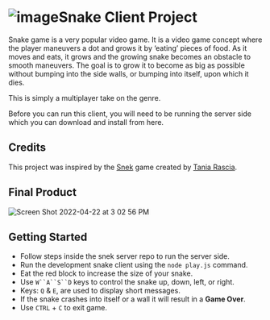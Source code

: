 # ![image](https://user-images.githubusercontent.com/93356900/164780298-f3441368-d62d-4b3e-ac68-9210e8363e77.png)Snake Client Project

Snake game is a very popular video game. It is a video game concept where the player maneuvers a dot and grows it by ‘eating’ pieces of food. As it moves and eats, it grows and the growing snake becomes an obstacle to smooth maneuvers. The goal is to grow it to become as big as possible without bumping into the side walls, or bumping into itself, upon which it dies.

This is simply a multiplayer take on the genre.

Before you can run this client, you will need to be running the server side which you can download and install from here. 

## Credits
This project was inspired by the [Snek](https://www.taniarascia.com/snake-game-in-javascript/) game created by [Tania Rascia](https://github.com/taniarascia).

## Final Product
![Screen Shot 2022-04-22 at 3 02 56 PM](https://user-images.githubusercontent.com/93356900/164778088-f14afec1-6519-4049-a407-e5337440f65a.png)



## Getting Started

- Follow steps inside the snek server repo to run the server side.
- Run the development snake client using the `node play.js` command.
- Eat the red block to increase the size of your snake.
- Use `W``A``S``D` keys to control the snake up, down, left, or right.
- Keys: `Q` & `E`, are used to display short messages.
- If the snake crashes into itself or a wall it will result in a **Game Over**.
- Use `CTRL` + `C` to exit game.